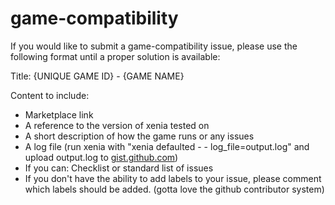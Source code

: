# game-compatibility

If you would like to submit a game-compatibility issue, please use the following format until a proper solution is available:

Title: {UNIQUE GAME ID} - {GAME NAME}

Content to include:
* Marketplace link
* A reference to the version of xenia tested on
* A short description of how the game runs or any issues
* A log file (run xenia with "xenia defaulted - - log_file=output.log" and upload output.log to [gist.github.com](https://gist.github.com/))
* If you can: Checklist or standard list of issues
* If you don't have the ability to add labels to your issue, please comment which labels should be added. (gotta love the github contributor system)

